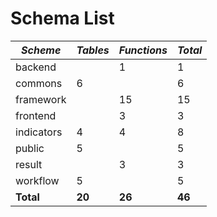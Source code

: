 # Schema List

| ***Scheme*** | ***Tables*** | ***Functions*** | ***Total*** |
|--------------|--------------|-----------------|-------------|
| backend      |              | 1               | 1           |
| commons      | 6            |                 | 6           |
| framework    |              | 15              | 15          |
| frontend     |              | 3               | 3           |
| indicators   | 4            | 4               | 8           |
| public       | 5            |                 | 5           |
| result       |              | 3               | 3           |
| workflow     | 5            |                 | 5           |
| **Total**    | **20**       | **26**          | **46**      |
